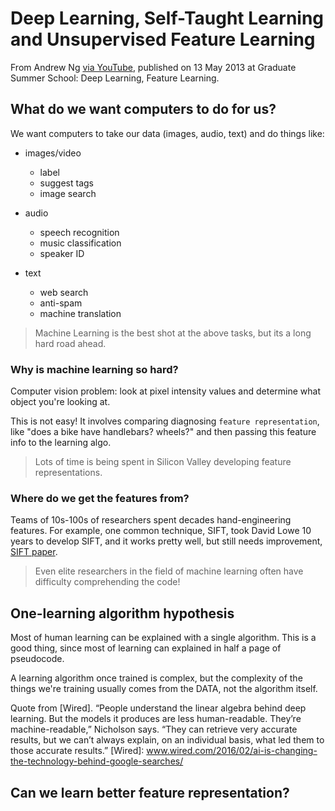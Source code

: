 # Deep Learning, Self-Taught Learning and Unsupervised Feature Learning

From Andrew Ng [via YouTube](https://www.youtube.com/watch?v=n1ViNeWhC24&ab_channel=黄鑫), published on 13 May 2013 at Graduate Summer School: Deep Learning, Feature Learning. 

## What do we want computers to do for us? 


We want computers to take our data (images, audio, text) and do things like: 

* images/video
	* label
	* suggest tags
	* image search

* audio 
	* speech recognition
	* music classification 
	* speaker ID

* text 
	* web search
	* anti-spam
	* machine translation 


> Machine Learning is the best shot at the above tasks, but its a long hard road ahead.

### Why is machine learning so hard?

Computer vision problem: look at pixel intensity values and determine what object you're looking at. 

This is not easy!  It involves comparing diagnosing `feature representation`, like "does a bike have handlebars? wheels?" and then passing this feature info to the learning algo.

> Lots of time is being spent in Silicon Valley developing feature representations.

### Where do we get the features from? 

Teams of 10s-100s of researchers spent decades hand-engineering features.  For example, one common technique, SIFT, took David Lowe 10 years to develop SIFT, and it works pretty well, but still needs improvement, [SIFT paper](http://www.cs.ubc.ca/~lowe/keypoints/).  

> Even elite researchers in the field of machine learning often have difficulty comprehending the code! 



## One-learning algorithm hypothesis 

Most of human learning can be explained with a single algorithm.  This is a good thing, since most of learning can explained in half a page of pseudocode. 

A learning algorithm once trained is complex, but the complexity of the things we're training usually comes from the DATA, not the algorithm itself. 

Quote from [Wired]. “People understand the linear algebra behind deep learning. But the models it produces are less human-readable. They’re machine-readable,” Nicholson says. “They can retrieve very accurate results, but we can’t always explain, on an individual basis, what led them to those accurate results.” [Wired]: www.wired.com/2016/02/ai-is-changing-the-technology-behind-google-searches/

## Can we learn better feature representation?

